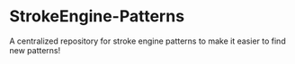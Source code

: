 # StrokeEngine-Patterns
A centralized repository for stroke engine patterns to make it easier to find new patterns!
